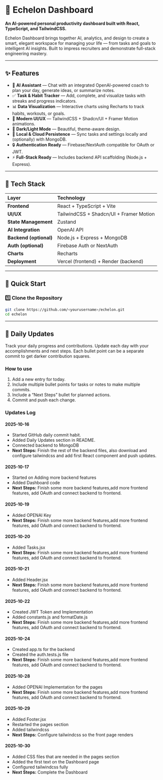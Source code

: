 # 🌌 Echelon Dashboard  
**An AI-powered personal productivity dashboard built with React, TypeScript, and TailwindCSS.**

Echelon Dashboard brings together AI, analytics, and design to create a smart, elegant workspace for managing your life — from tasks and goals to intelligent AI insights. Built to impress recruiters and demonstrate full-stack engineering mastery.

---

## ✨ Features

- 🧠 **AI Assistant** — Chat with an integrated OpenAI-powered coach to plan your day, generate ideas, or summarize notes.  
- ✅ **Task & Habit Tracker** — Add, complete, and visualize tasks with streaks and progress indicators.  
- 📊 **Data Visualization** — Interactive charts using Recharts to track habits, workouts, or goals.  
- 🎨 **Modern UI/UX** — TailwindCSS + Shadcn/UI + Framer Motion animations.  
- 🌙 **Dark/Light Mode** — Beautiful, theme-aware design.  
- 💾 **Local & Cloud Persistence** — Sync tasks and settings locally and (optionally) with MongoDB.  
- 🔒 **Authentication Ready** — Firebase/NextAuth compatible for OAuth or JWT.  
- ⚡ **Full-Stack Ready** — Includes backend API scaffolding (Node.js + Express).  

---

## 🧰 Tech Stack

| Layer | Technology |
|:------|:------------|
| **Frontend** | React + TypeScript + Vite |
| **UI/UX** | TailwindCSS + Shadcn/UI + Framer Motion |
| **State Management** | Zustand |
| **AI Integration** | OpenAI API |
| **Backend (optional)** | Node.js + Express + MongoDB |
| **Auth (optional)** | Firebase Auth or NextAuth |
| **Charts** | Recharts |
| **Deployment** | Vercel (frontend) + Render (backend) |

---

## 🚀 Quick Start

### 1️⃣ Clone the Repository
```bash
git clone https://github.com/<yourusername>/echelon.git
cd echelon
```
---

## 📝 Daily Updates

Track your daily progress and contributions. Update each day with your accomplishments and next steps. Each bullet point can be a separate commit to get darker contribution squares.

### How to use
1. Add a new entry for today.
2. Include multiple bullet points for tasks or notes to make multiple commits.
3. Include a “Next Steps” bullet for planned actions.
4. Commit and push each change.

### Updates Log

#### 2025-10-16
- Started GitHub daily commit habit.
- Added Daily Updates section in README.
- Connected backend to MongoDB
- **Next Steps:** Finish the rest of the backend files, also download and configure tailwindcss and add first React component and push updates.

#### 2025-10-17
- Started on Adding more backend features
- Added Dashboard code
- **Next Steps:** Finish some more backend features,add more frontend features, add OAuth and connect backend to frontend.

#### 2025-10-19
- Added OPENAI Key
- **Next Steps:** Finish some more backend features,add more frontend features, add OAuth and connect backend to frontend.

#### 2025-10-20
- Added Tasks.jsx
- **Next Steps:** Finish some more backend features,add more frontend features, add OAuth and connect backend to frontend.

#### 2025-10-21
- Added Header.jsx
- **Next Steps:** Finish some more backend features,add more frontend features, add OAuth and connect backend to frontend.

#### 2025-10-22
- Created JWT Token and Implementation
- Added constants.js and formatDate.js
- **Next Steps:** Finish some more backend features,add more frontend features, add OAuth and connect backend to frontend.

#### 2025-10-24 
- Created app.ts for the backend
- Created the auth.tests.js file
- **Next Steps:** Finish some more backend features,add more frontend features, add OAuth and connect backend to frontend.

#### 2025-10-28 
- Added OPENAI Implementation for the pages
- **Next Steps:** Finish some more backend features,add more frontend features, add OAuth and connect backend to frontend.

#### 2025-10-29
- Added Footer.jsx
- Restarted the pages section
- Added tailwindcss 
- **Next Steps:** Configure tailwindcss so the front page renders

#### 2025-10-30
- Added CSS files that are needed in the pages section
- Added the first text on the Dashboard page
- Configured tailwindcss fully
- **Next Steps:** Complete the Dashboard
